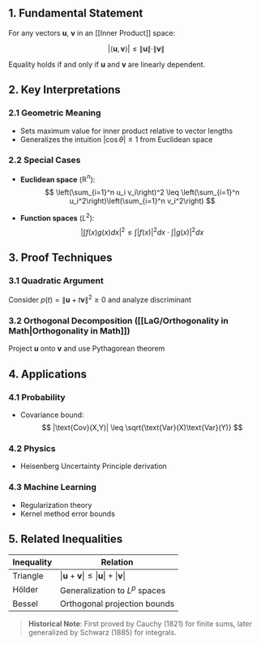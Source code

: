 ## 1. Fundamental Statement
For any vectors **u**, **v** in an [[Inner Product]] space:

$$
|\langle \mathbf{u}, \mathbf{v} \rangle| \leq \|\mathbf{u}\| \cdot \|\mathbf{v}\|
$$

Equality holds if and only if **u** and **v** are linearly dependent.

## 2. Key Interpretations

### 2.1 Geometric Meaning
- Sets maximum value for inner product relative to vector lengths
- Generalizes the intuition $|\cos \theta| \leq 1$ from Euclidean space

### 2.2 Special Cases
- **Euclidean space** ($\mathbb{R}^n$):
  $$
  \left(\sum_{i=1}^n u_i v_i\right)^2 \leq \left(\sum_{i=1}^n u_i^2\right)\left(\sum_{i=1}^n v_i^2\right)
  $$
  
- **Function spaces** ($L^2$):
  $$
  \left|\int f(x)g(x)dx\right|^2 \leq \int |f(x)|^2 dx \cdot \int |g(x)|^2 dx
  $$

## 3. Proof Techniques

### 3.1 Quadratic Argument
Consider $p(t) = \|\mathbf{u} + t\mathbf{v}\|^2 \geq 0$ and analyze discriminant

### 3.2 Orthogonal Decomposition ([[LaG/Orthogonality in Math|Orthogonality in Math]])
Project **u** onto **v** and use Pythagorean theorem

## 4. Applications

### 4.1 Probability
- Covariance bound:
  $$
  |\text{Cov}(X,Y)| \leq \sqrt{\text{Var}(X)\text{Var}(Y)}
  $$

### 4.2 Physics
- Heisenberg Uncertainty Principle derivation

### 4.3 Machine Learning
- Regularization theory
- Kernel method error bounds

## 5. Related Inequalities
| Inequality | Relation                                                         |
| ---------- | ---------------------------------------------------------------- |
| Triangle   | $\|\mathbf{u}+\mathbf{v}\| \leq \|\mathbf{u}\| + \|\mathbf{v}\|$ |
| Hölder     | Generalization to $L^p$ spaces                                   |
| Bessel     | Orthogonal projection bounds                                     |

> **Historical Note**: First proved by Cauchy (1821) for finite sums, later generalized by Schwarz (1885) for integrals.
